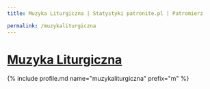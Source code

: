 ```yaml
---
title: Muzyka Liturgiczna | Statystyki patronite.pl | Patromierz

permalink: /muzykaliturgiczna
---
```


# [Muzyka Liturgiczna](https://patronite.pl/muzykaliturgiczna)

{% include profile.md name="muzykaliturgiczna" prefix="m" %}
